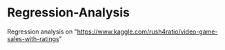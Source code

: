 # Regression-Analysis
Regression analysis on "https://www.kaggle.com/rush4ratio/video-game-sales-with-ratings"
